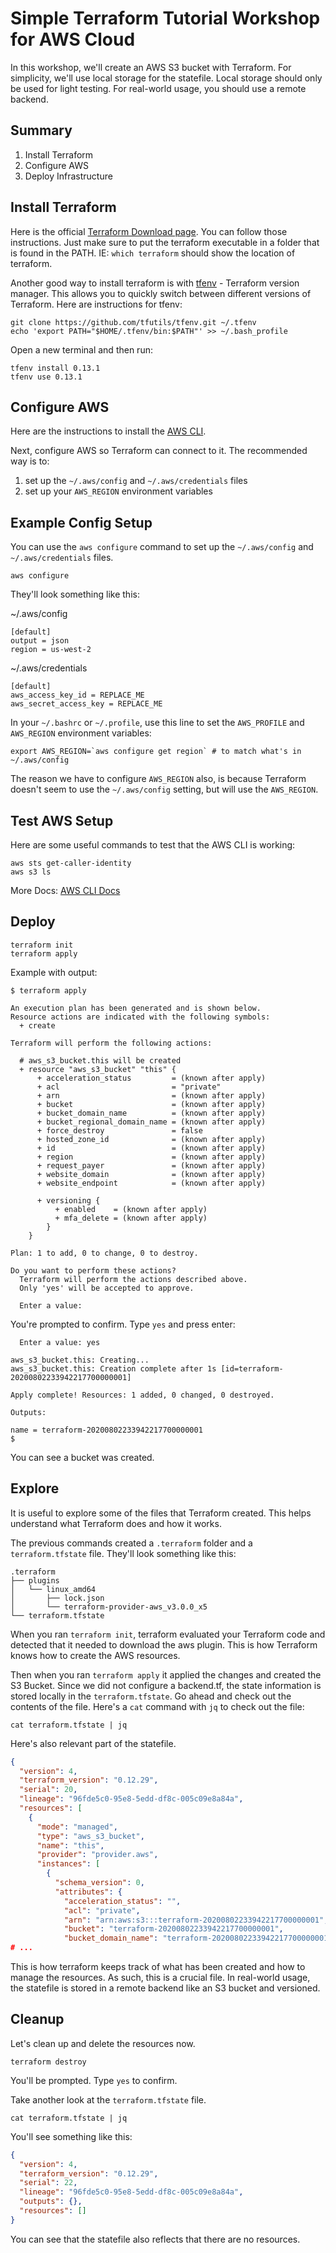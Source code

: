 # Simple Terraform Tutorial Workshop for AWS Cloud

In this workshop, we'll create an AWS S3 bucket with Terraform.  For simplicity, we'll use local storage for the statefile. Local storage should only be used for light testing. For real-world usage, you should use a remote backend.

## Summary

1. Install Terraform
2. Configure AWS
3. Deploy Infrastructure

## Install Terraform

Here is the official [Terraform Download page](https://www.terraform.io/downloads.html).  You can follow those instructions. Just make sure to put the terraform executable in a folder that is found in the PATH. IE: `which terraform` should show the location of terraform.

Another good way to install terraform is with [tfenv](https://github.com/tfutils/tfenv) - Terraform version manager. This allows you to quickly switch between different versions of Terraform. Here are instructions for tfenv:

    git clone https://github.com/tfutils/tfenv.git ~/.tfenv
    echo 'export PATH="$HOME/.tfenv/bin:$PATH"' >> ~/.bash_profile

Open a new terminal and then run:

    tfenv install 0.13.1
    tfenv use 0.13.1

## Configure AWS

Here are the instructions to install the [AWS CLI](https://docs.aws.amazon.com/cli/latest/userguide/cli-chap-install.html). 

Next, configure AWS so Terraform can connect to it. The recommended way is to:

1. set up the `~/.aws/config` and `~/.aws/credentials` files
2. set up your `AWS_REGION` environment variables

## Example Config Setup

You can use the `aws configure` command to set up the `~/.aws/config` and `~/.aws/credentials` files.

    aws configure

They'll look something like this:

~/.aws/config

    [default]
    output = json
    region = us-west-2

~/.aws/credentials

    [default]
    aws_access_key_id = REPLACE_ME
    aws_secret_access_key = REPLACE_ME

In your `~/.bashrc` or `~/.profile`, use this line to set the `AWS_PROFILE` and `AWS_REGION` environment variables:

    export AWS_REGION=`aws configure get region` # to match what's in ~/.aws/config

The reason we have to configure `AWS_REGION` also, is because Terraform doesn't seem to use the `~/.aws/config` setting, but will use the `AWS_REGION`.

## Test AWS Setup

Here are some useful commands to test that the AWS CLI is working:

    aws sts get-caller-identity
    aws s3 ls

More Docs: [AWS CLI Docs](https://docs.aws.amazon.com/cli/latest/userguide/cli-chap-install.html)

## Deploy

    terraform init
    terraform apply

Example with output:

    $ terraform apply

    An execution plan has been generated and is shown below.
    Resource actions are indicated with the following symbols:
      + create

    Terraform will perform the following actions:

      # aws_s3_bucket.this will be created
      + resource "aws_s3_bucket" "this" {
          + acceleration_status         = (known after apply)
          + acl                         = "private"
          + arn                         = (known after apply)
          + bucket                      = (known after apply)
          + bucket_domain_name          = (known after apply)
          + bucket_regional_domain_name = (known after apply)
          + force_destroy               = false
          + hosted_zone_id              = (known after apply)
          + id                          = (known after apply)
          + region                      = (known after apply)
          + request_payer               = (known after apply)
          + website_domain              = (known after apply)
          + website_endpoint            = (known after apply)

          + versioning {
              + enabled    = (known after apply)
              + mfa_delete = (known after apply)
            }
        }

    Plan: 1 to add, 0 to change, 0 to destroy.

    Do you want to perform these actions?
      Terraform will perform the actions described above.
      Only 'yes' will be accepted to approve.

      Enter a value:

You're prompted to confirm. Type `yes` and press enter:

      Enter a value: yes

    aws_s3_bucket.this: Creating...
    aws_s3_bucket.this: Creation complete after 1s [id=terraform-20200802233942217700000001]

    Apply complete! Resources: 1 added, 0 changed, 0 destroyed.

    Outputs:

    name = terraform-20200802233942217700000001
    $

You can see a bucket was created.

## Explore

It is useful to explore some of the files that Terraform created. This helps understand what Terraform does and how it works.

The previous commands created a `.terraform` folder and a `terraform.tfstate` file.  They'll look something like this:

    .terraform
    ├── plugins
    │   └── linux_amd64
    │       ├── lock.json
    │       └── terraform-provider-aws_v3.0.0_x5
    └── terraform.tfstate

When you ran `terraform init`, terraform evaluated your Terraform code and detected that it needed to download the aws plugin. This is how Terraform knows how to create the AWS resources.

Then when you ran `terraform apply` it applied the changes and created the S3 Bucket. Since we did not configure a backend.tf, the state information is stored locally in the `terraform.tfstate`. Go ahead and check out the contents of the file. Here's a `cat` command with `jq` to check out the file:

    cat terraform.tfstate | jq

Here's also relevant part of the statefile.

```json
{
  "version": 4,
  "terraform_version": "0.12.29",
  "serial": 20,
  "lineage": "96fde5c0-95e8-5edd-df8c-005c09e8a84a",
  "resources": [
    {
      "mode": "managed",
      "type": "aws_s3_bucket",
      "name": "this",
      "provider": "provider.aws",
      "instances": [
        {
          "schema_version": 0,
          "attributes": {
            "acceleration_status": "",
            "acl": "private",
            "arn": "arn:aws:s3:::terraform-20200802233942217700000001",
            "bucket": "terraform-20200802233942217700000001",
            "bucket_domain_name": "terraform-20200802233942217700000001.s3.amazonaws.com",
# ...
```

This is how terraform keeps track of what has been created and how to manage the resources. As such, this is a crucial file.  In real-world usage, the statefile is stored in a remote backend like an S3 bucket and versioned.

## Cleanup

Let's clean up and delete the resources now.

    terraform destroy

You'll be prompted. Type `yes` to confirm.

Take another look at the `terraform.tfstate` file.

    cat terraform.tfstate | jq

You'll see something like this:

```json
{
  "version": 4,
  "terraform_version": "0.12.29",
  "serial": 22,
  "lineage": "96fde5c0-95e8-5edd-df8c-005c09e8a84a",
  "outputs": {},
  "resources": []
}
```

You can see that the statefile also reflects that there are no resources.
